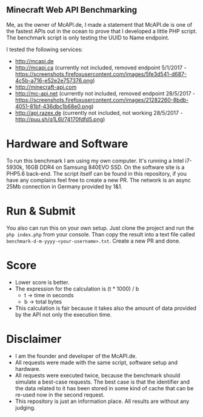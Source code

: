 ## Minecraft Web API Benchmarking

Me, as the owner of McAPI.de, I made a statement that McAPI.de is one of the fastest APIs out in the ocean to prove that I developed a little PHP script.
The benchmark script is only testing the UUID to Name endpoint.

I tested the following services:

- http://mcapi.de
- http://mcapi.ca (currently not included, removed endpoint 5/1/2017 - https://screenshots.firefoxusercontent.com/images/5fe3d541-d687-4c5b-a716-e52e2e757376.png)
- http://minecraft-api.com 
- http://mc-api.net (currently not included, removed endpoint 28/5/2017 - https://screenshots.firefoxusercontent.com/images/21282260-8bdb-4051-81bf-436dbc1b68e0.png)
- http://api.razex.de (currently not included, not working 28/5/2017 - http://puu.sh/q1L6l/74170fdfd5.png)

# Hardware and Software
To run this benchmark I am using my own computer. It's running a Intel i7-5930k, 16GB DDR4 on Samsung 840EVO SSD. On the software site is a PHP5.6 back-end.
The script itself can be found in this repository, if you have any complains feel free to create a new PR.
The network is an async 25Mb connection in Germany provided by 1&1.  

# Run & Submit
You also can run this on your own setup. Just clone the project and run the `php index.php` from your console. Than copy the result into a text file
called `benchmark-d-m-yyyy-<your-username>.txt`. Create a new PR and done.

# Score
 - Lower score is better.
 - The expression for the calculation is (t * 1000) / b
    * t -> time in seconds
    * b -> total bytes
 - This calculation is fair because it takes also the amount of data provided by the API not only the execution time.  

# Disclaimer
- I am the founder and developer of the McAPI.de.
- All requests were made with the same script, software setup and hardware.
- All requests were executed twice, because the benchmark should simulate a best-case requests. The best case is that the identifier and the data related to it has been stored in some kind of cache that can be re-used now in the second request.
- This repository is just an information place. All results are without any judging.
